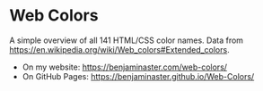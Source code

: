 
# Web Colors

A simple overview of all 141 HTML/CSS color names. Data from https://en.wikipedia.org/wiki/Web_colors#Extended_colors.

- On my website: https://benjaminaster.com/web-colors/
- On GitHub Pages: https://benjaminaster.github.io/Web-Colors/
